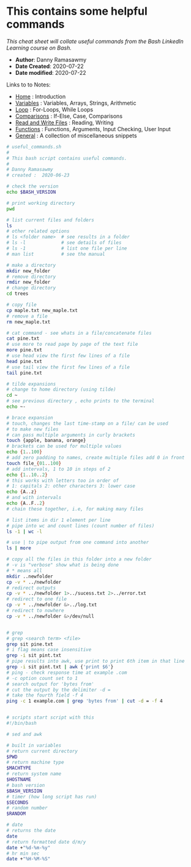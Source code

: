 # This contains some helpful commands
*This cheat sheet will collate useful commands from the Bash LinkedIn Learning course on Bash.*

- **Author**: Danny Ramasawmy
- **Date Created**: 2020-07-22
- **Date modified**: 2020-07-22

Links to to Notes:
- [Home](./bash_notes) : Introduction  
- [Variables](./bash_notes_variables) : Variables, Arrays, Strings, Arithmetic  
- [Loop](./bash_notes_loops) : For-Loops, While Loops
- [Comparisons](./bash_notes_comparisons) : If-Else, Case, Comparisons
- [Read and Write Files](./bash_notes_rw_files) : Reading, Writing
- [Functions](./bash_notes_functions) : Functions, Arguments, Input Checking, User Input
- [General](./bash_notes_general) : A collection of miscellaneous snippets

```bash
# useful_commands.sh
# 
# This bash script contains useful commands.
#
# Danny Ramasawmy
# created :  2020-06-23

# check the version
echo $BASH_VERSION

# print working directory
pwd

# list current files and folders
ls
# other related options
# ls <folder name>  # see results in a folder
# ls -l   			# see details of files
# ls -1				# list one file per line
# man list 			# see the manual

# make a directory
mkdir new_folder
# remove directory
rmdir new_folder
# change directory
cd trees

# copy file
cp maple.txt new_maple.txt
# remove a file
rm new_maple.txt

# cat command - see whats in a file/concatenate files
cat pine.txt
# use more to read page by page of the text file
more pine.txt
# use head view the first few lines of a file
head pine.txt
# use tail view the first few lines of a file
tail pine.txt

# tilde expansions
# change to home directory (using tilde)
cd ~ 	
# see previous directory , echo prints to the terminal
echo ~-

# brace expansion
# touch, changes the last time-stamp on a file/ can be used
# to make new files
# can pass multiple arguments in curly brackets
touch {apple, banana, orange}
# brackets can be used for multiple values
echo {1..100}
# add zero padding to names, create multiple files add 0 in front
touch file_{01..100}
# add intervals, 1 to 10 in steps of 2
echo {1..10..2}
# this works with letters too in order of 
# 1: capitals 2: other characters 3: lower case
echo {A..z}
# and with intervals
echo {A..F..2}
# chain these together, i.e, for making many files

# list items in dir 1 element per line
# pipe into wc and count lines (count number of files)
ls -1 | wc -l 

# use | to pipe output from one command into another
ls | more

# copy all the files in this folder into a new folder
# -v is "verbose" show what is being done
# * means all
mkdir ..newfolder
cp -v * ../newfolder
# redirect outputs
cp -v * ../newfolder 1>../sucess.txt 2>../error.txt
# redirect to one file
cp -v * ../newfolder &>../log.txt
# redirect to nowhere
cp -v * ../newfolder &>/dev/null


# grep
# grep <search term> <file>
grep sit pine.txt
# i flag means case insensitive
grep -i sit pint.txt
# pipe results into awk, use print to print 6th item in that line
grep -i sit pint.txt | awk {'print $6'}
# ping - check response time at example .com
# -c option count set to 1
# search output for 'bytes from'
# cut the output by the delimiter -d =
# take the fourth field -f 4
ping -c 1 example.com | grep 'bytes from' | cut -d = -f 4


# scripts start script with this
#!/bin/bash

# sed and awk

# built in variables
# return current directory
$PWD
# return machine type
$MACHTYPE
# return system name
$HOSTNAME
# bash version
$BASH_VERSION
# timer (how long script has run)
$SECONDS
# random number
$RANDOM

# date
# returns the date
date
# return formatted date d/m/y
date +"%d-%m-%y"
# hr min sec
date +"%H-%M-%S"



```